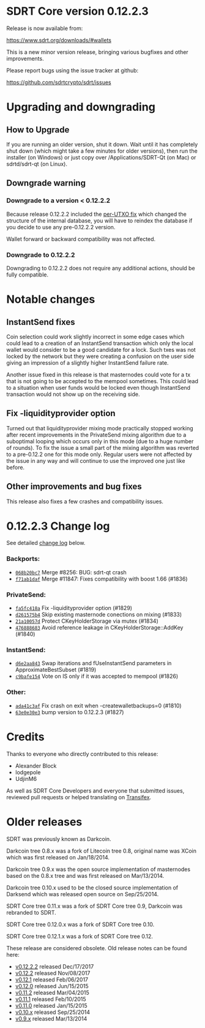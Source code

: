 SDRT Core version 0.12.2.3
==========================

Release is now available from:

  <https://www.sdrt.org/downloads/#wallets>

This is a new minor version release, bringing various bugfixes and other
improvements.

Please report bugs using the issue tracker at github:

  <https://github.com/sdrtcrypto/sdrt/issues>


Upgrading and downgrading
=========================

How to Upgrade
--------------

If you are running an older version, shut it down. Wait until it has completely
shut down (which might take a few minutes for older versions), then run the
installer (on Windows) or just copy over /Applications/SDRT-Qt (on Mac) or
sdrtd/sdrt-qt (on Linux).

Downgrade warning
-----------------

### Downgrade to a version < 0.12.2.2

Because release 0.12.2.2 included the [per-UTXO fix](release-notes/sdrt/release-notes-0.12.2.2.md#per-utxo-fix)
which changed the structure of the internal database, you will have to reindex
the database if you decide to use any pre-0.12.2.2 version.

Wallet forward or backward compatibility was not affected.

### Downgrade to 0.12.2.2

Downgrading to 0.12.2.2 does not require any additional actions, should be
fully compatible.

Notable changes
===============

InstantSend fixes
-----------------

Coin selection could work slightly incorrect in some edge cases which could
lead to a creation of an InstantSend transaction which only the local wallet
would consider to be a good candidate for a lock. Such txes was not locked by
the network but they were creating a confusion on the user side giving an
impression of a slightly higher InstantSend failure rate.

Another issue fixed in this release is that masternodes could vote for a tx
that is not going to be accepted to the mempool sometimes. This could lead to
a situation when user funds would be locked even though InstantSend transaction
would not show up on the receiving side.

Fix -liquidityprovider option
-----------------------------

Turned out that liquidityprovider mixing mode practically stopped working after
recent improvements in the PrivateSend mixing algorithm due to a suboptimal
looping which occurs only in this mode (due to a huge number of rounds). To fix
the issue a small part of the mixing algorithm was reverted to a pre-0.12.2 one
for this mode only. Regular users were not affected by the issue in any way and
will continue to use the improved one just like before.

Other improvements and bug fixes
--------------------------------

This release also fixes a few crashes and compatibility issues.


0.12.2.3 Change log
===================

See detailed [change log](https://github.com/sdrtcrypto/sdrt/compare/v0.12.2.2...sdrtcrypto:v0.12.2.3) below.

### Backports:
- [`068b20bc7`](https://github.com/sdrtcrypto/sdrt/commit/068b20bc7) Merge #8256: BUG: sdrt-qt crash
- [`f71ab1daf`](https://github.com/sdrtcrypto/sdrt/commit/f71ab1daf) Merge #11847: Fixes compatibility with boost 1.66 (#1836)

### PrivateSend:
- [`fa5fc418a`](https://github.com/sdrtcrypto/sdrt/commit/fa5fc418a) Fix -liquidityprovider option (#1829)
- [`d261575b4`](https://github.com/sdrtcrypto/sdrt/commit/d261575b4) Skip existing masternode conections on mixing (#1833)
- [`21a10057d`](https://github.com/sdrtcrypto/sdrt/commit/21a10057d) Protect CKeyHolderStorage via mutex (#1834)
- [`476888683`](https://github.com/sdrtcrypto/sdrt/commit/476888683) Avoid reference leakage in CKeyHolderStorage::AddKey (#1840)

### InstantSend:
- [`d6e2aa843`](https://github.com/sdrtcrypto/sdrt/commit/d6e2aa843) Swap iterations and fUseInstantSend parameters in ApproximateBestSubset (#1819)
- [`c9bafe154`](https://github.com/sdrtcrypto/sdrt/commit/c9bafe154) Vote on IS only if it was accepted to mempool (#1826)

### Other:
- [`ada41c3af`](https://github.com/sdrtcrypto/sdrt/commit/ada41c3af) Fix crash on exit when -createwalletbackups=0 (#1810)
- [`63e0e30e3`](https://github.com/sdrtcrypto/sdrt/commit/63e0e30e3) bump version to 0.12.2.3 (#1827)

Credits
=======

Thanks to everyone who directly contributed to this release:

- Alexander Block
- lodgepole
- UdjinM6

As well as SDRT Core Developers and everyone that submitted issues,
reviewed pull requests or helped translating on
[Transifex](https://www.transifex.com/projects/p/sdrt/).


Older releases
==============

SDRT was previously known as Darkcoin.

Darkcoin tree 0.8.x was a fork of Litecoin tree 0.8, original name was XCoin
which was first released on Jan/18/2014.

Darkcoin tree 0.9.x was the open source implementation of masternodes based on
the 0.8.x tree and was first released on Mar/13/2014.

Darkcoin tree 0.10.x used to be the closed source implementation of Darksend
which was released open source on Sep/25/2014.

SDRT Core tree 0.11.x was a fork of SDRT Core tree 0.9,
Darkcoin was rebranded to SDRT.

SDRT Core tree 0.12.0.x was a fork of SDRT Core tree 0.10.

SDRT Core tree 0.12.1.x was a fork of SDRT Core tree 0.12.

These release are considered obsolete. Old release notes can be found here:

- [v0.12.2.2](release-notes/sdrt/release-notes-0.12.2.2.md) released Dec/17/2017
- [v0.12.2](release-notes/sdrt/release-notes-0.12.2.md) released Nov/08/2017
- [v0.12.1](release-notes/sdrt/release-notes-0.12.1.md) released Feb/06/2017
- [v0.12.0](release-notes/sdrt/release-notes-0.12.0.md) released Jun/15/2015
- [v0.11.2](release-notes/sdrt/release-notes-0.11.2.md) released Mar/04/2015
- [v0.11.1](release-notes/sdrt/release-notes-0.11.1.md) released Feb/10/2015
- [v0.11.0](release-notes/sdrt/release-notes-0.11.0.md) released Jan/15/2015
- [v0.10.x](release-notes/sdrt/release-notes-0.10.0.md) released Sep/25/2014
- [v0.9.x](release-notes/sdrt/release-notes-0.9.0.md) released Mar/13/2014

